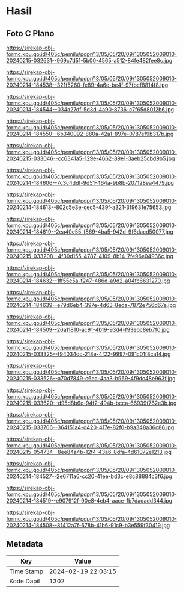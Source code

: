 # Hasil

## Foto C Plano

https://sirekap-obj-formc.kpu.go.id/405c/pemilu/pdpr/13/05/05/20/09/1305052009010-20240215-032631--969c7d51-5b00-4565-a512-84fe482fee8c.jpg

https://sirekap-obj-formc.kpu.go.id/405c/pemilu/pdpr/13/05/05/20/09/1305052009010-20240214-184538--321f5260-fe89-4a6e-be4f-97fbcf8814f8.jpg

https://sirekap-obj-formc.kpu.go.id/405c/pemilu/pdpr/13/05/05/20/09/1305052009010-20240214-184544--034a27df-5d3d-4a90-8736-c7f65d8012b6.jpg

https://sirekap-obj-formc.kpu.go.id/405c/pemilu/pdpr/13/05/05/20/09/1305052009010-20240214-184550--6b340092-880a-42a1-897e-0787ef9b317b.jpg

https://sirekap-obj-formc.kpu.go.id/405c/pemilu/pdpr/13/05/05/20/09/1305052009010-20240215-033046--cc6341a5-129e-4662-89e1-3aeb25cbd9b5.jpg

https://sirekap-obj-formc.kpu.go.id/405c/pemilu/pdpr/13/05/05/20/09/1305052009010-20240214-184606--7c3c4ddf-9d51-464a-9b8b-207128ea4479.jpg

https://sirekap-obj-formc.kpu.go.id/405c/pemilu/pdpr/13/05/05/20/09/1305052009010-20240214-184613--802c5e3e-cec5-439f-a321-3f9631e75653.jpg

https://sirekap-obj-formc.kpu.go.id/405c/pemilu/pdpr/13/05/05/20/09/1305052009010-20240214-184619--2ea40e55-f869-4ba5-942d-9f6dacd50077.jpg

https://sirekap-obj-formc.kpu.go.id/405c/pemilu/pdpr/13/05/05/20/09/1305052009010-20240215-033208--4f30d155-4787-4109-8b14-7fe96e04936c.jpg

https://sirekap-obj-formc.kpu.go.id/405c/pemilu/pdpr/13/05/05/20/09/1305052009010-20240214-184632--1ff55e5a-f247-486d-a9d2-a04fc6631270.jpg

https://sirekap-obj-formc.kpu.go.id/405c/pemilu/pdpr/13/05/05/20/09/1305052009010-20240214-184639--e79d6eb4-397e-4d63-8eda-7872e756d67e.jpg

https://sirekap-obj-formc.kpu.go.id/405c/pemilu/pdpr/13/05/05/20/09/1305052009010-20240214-184509--26a11810-ac91-4b19-93d4-f93ebc8eb7f0.jpg

https://sirekap-obj-formc.kpu.go.id/405c/pemilu/pdpr/13/05/05/20/09/1305052009010-20240215-033325--f94034dc-218e-4f22-9997-091c01f8ca14.jpg

https://sirekap-obj-formc.kpu.go.id/405c/pemilu/pdpr/13/05/05/20/09/1305052009010-20240215-033526--a70d7849-c6ea-4aa3-b969-4f9dc48e963f.jpg

https://sirekap-obj-formc.kpu.go.id/405c/pemilu/pdpr/13/05/05/20/09/1305052009010-20240215-033620--d95d8b6c-94f2-494b-bcca-66939f762e3b.jpg

https://sirekap-obj-formc.kpu.go.id/405c/pemilu/pdpr/13/05/05/20/09/1305052009010-20240215-033706--364151a4-d420-417e-82f0-b9a348a36c86.jpg

https://sirekap-obj-formc.kpu.go.id/405c/pemilu/pdpr/13/05/05/20/09/1305052009010-20240215-054734--8ee84a4b-12f4-43a6-8dfa-4d61072e1213.jpg

https://sirekap-obj-formc.kpu.go.id/405c/pemilu/pdpr/13/05/05/20/09/1305052009010-20240214-184527--2e6711a6-cc20-41ee-bd3c-e8c88884c3f6.jpg

https://sirekap-obj-formc.kpu.go.id/405c/pemilu/pdpr/13/05/05/20/09/1305052009010-20240214-184519--e907912f-90e8-4eb4-aace-1b7dadadd344.jpg

https://sirekap-obj-formc.kpu.go.id/405c/pemilu/pdpr/13/05/05/20/09/1305052009010-20240214-184508--81412a7f-678b-41b6-91c9-b3e559f30419.jpg


## Metadata

| Key        | Value               |
| ---------- | ------------------- |
| Time Stamp | 2024-02-19 22:03:15 |
| Kode Dapil | 1302                |



